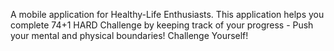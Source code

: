 A mobile application for Healthy-Life Enthusiasts.
This application helps you complete 74+1 HARD Challenge by keeping track of your progress - Push your mental and physical boundaries! Challenge Yourself!
